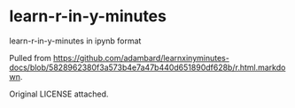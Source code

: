 # learn-r-in-y-minutes

learn-r-in-y-minutes in ipynb format

Pulled from <https://github.com/adambard/learnxinyminutes-docs/blob/5828962380f3a573b4e7a47b440d651890df628b/r.html.markdown>.

Original LICENSE attached.

